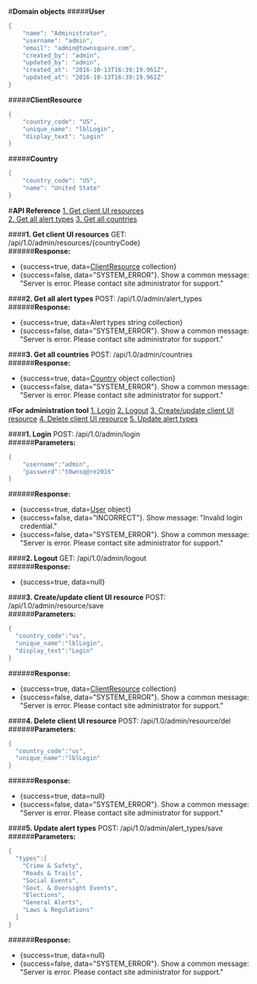 #**Domain objects**
#####**User**
```csharp
{
    "name": "Administrator",
    "username": "admin",
    "email": "admin@townsquare.com",
    "created_by": "admin",
    "updated_by": "admin",
    "created_at": "2016-10-13T16:39:19.961Z",
    "updated_at": "2016-10-13T16:39:19.961Z"
}
```
#####**ClientResource**
```csharp
{
    "country_code": "US",
    "unique_name": "lblLogin",
    "display_text": "Login"
}
```
#####**Country**
```csharp
{
    "country_code": "US",
    "name": "United State"
}
```
#**API Reference**
[1. Get client UI resources](#1-get-client-ui-resources)  
[2. Get all alert types](#2-get-all-alert-types)
[3. Get all countries](#3-get-all-countries)

####**1. Get client UI resources**
GET: <HOST>/api/1.0/admin/resources/{countryCode}  
######**Response:**
- {success=true, data=[ClientResource](#clientresource) collection}
- {success=false, data="SYSTEM_ERROR"}. Show a common message: "Server is error. Please contact site administrator for support."

####**2. Get all alert types**
POST: <HOST>/api/1.0/admin/alert_types  
######**Response:**
- {success=true, data=Alert types string collection}
- {success=false, data="SYSTEM_ERROR"}. Show a common message: "Server is error. Please contact site administrator for support."

####**3. Get all countries**
POST: <HOST>/api/1.0/admin/countries  
######**Response:**
- {success=true, data=[Country](#country) object collection}
- {success=false, data="SYSTEM_ERROR"}. Show a common message: "Server is error. Please contact site administrator for support."

#**For administration tool**
[1. Login](#1-login)
[2. Logout](#2-logout)
[3. Create/update client UI resource](#3-createupdate-client-ui-resource)
[4. Delete client UI resource](#4-delete-client-ui-resource)
[5. Update alert types](#5-update-alert-types)

####**1. Login**
POST: <HOST>/api/1.0/admin/login  
######**Parameters:**
```csharp
{  
    "username":"admin",  
    "password":"t0wnsq@re2016"  
}
```
######**Response:**
- {success=true, data=[User](#user) object}
- {success=false, data="INCORRECT"}. Show message: "Invalid login credential."
- {success=false, data="SYSTEM_ERROR"}. Show a common message: "Server is error. Please contact site administrator for support."

####**2. Logout**
GET: <HOST>/api/1.0/admin/logout  
######**Response:**
- {success=true, data=null}

####**3. Create/update client UI resource**
POST: <HOST>/api/1.0/admin/resource/save  
######**Parameters:**
```csharp
{  
  "country_code":"us",
  "unique_name":"lblLogin",
  "display_text":"Login"
}
```
######**Response:**
- {success=true, data=[ClientResource](#clientresource) collection}
- {success=false, data="SYSTEM_ERROR"}. Show a common message: "Server is error. Please contact site administrator for support."

####**4. Delete client UI resource**
POST: <HOST>/api/1.0/admin/resource/del  
######**Parameters:**
```csharp
{  
  "country_code":"us",
  "unique_name":"lblLogin"
}
```
######**Response:**
- {success=true, data=null}
- {success=false, data="SYSTEM_ERROR"}. Show a common message: "Server is error. Please contact site administrator for support."  

####**5. Update alert types**
POST: <HOST>/api/1.0/admin/alert_types/save  
######**Parameters:**
```csharp
{
  "types":[
    "Crime & Safety",
    "Roads & Trails",
    "Social Events",
    "Govt. & Oversight Events",
    "Elections",
    "General Alerts",
    "Laws & Regulations"
  ]
}
```
######**Response:**
- {success=true, data=null}
- {success=false, data="SYSTEM_ERROR"}. Show a common message: "Server is error. Please contact site administrator for support."  

